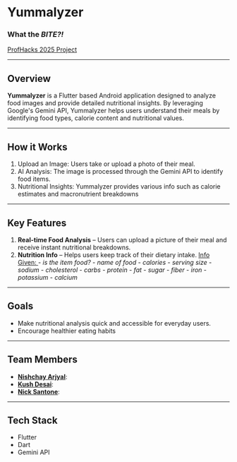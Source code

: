# Yummalyzer
### What the ***BITE?!***
[ProfHacks 2025 Project](https://devpost.com/software/yummalyzer-food-analyzer)

---

## Overview
**Yummalyzer** is a Flutter based Android application designed to analyze food images and provide detailed nutritional insights. By leveraging Google's Gemini API, Yummalyzer helps users understand their meals by identifying food types, calorie content and nutritional values.

---

## How it Works

1. Upload an Image: Users take or upload a photo of their meal.
2. AI Analysis: The image is processed through the Gemini API to identify food items.
3. Nutritional Insights: Yummalyzer provides various info such as calorie estimates and macronutrient breakdowns

---

## Key Features
1. **Real-time Food Analysis** – Users can upload a picture of their meal and receive instant nutritional breakdowns.
2. **Nutrition Info** – Helps users keep track of their dietary intake.
            <ins>Info Given:                  </ins>
                  - *is the item food?*
                  - *name of food*
                  - *calories*
                  - *serving size*
                  - *sodium*
                  - *cholesterol*
                  - *carbs*
                  - *protein*
                  - *fat*
                  - *sugar*
                  - *fiber*
                  - *iron*
                  - *potassium*
                  - *calcium*


---

## Goals
* Make nutritional analysis quick and accessible for everyday users.
* Encourage healthier eating habits

---

## Team Members

- **[Nishchay Arjyal](https://www.linkedin.com/in/nishchay-arjyal-0a8064284/)**:
- **[Kush Desai](https://www.linkedin.com/in/kushdd/)**: 
- **[Nick Santone](https://www.linkedin.com/in/nicholas-santone-31b7a3293/)**: 

---

## Tech Stack

- Flutter
- Dart
- Gemini API
